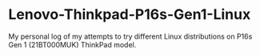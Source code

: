 # Lenovo-Thinkpad-P16s-Gen1-Linux
My personal log of my attempts to try different Linux distributions on P16s Gen 1 (21BT000MUK) ThinkPad model.
